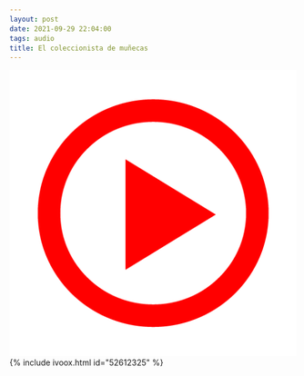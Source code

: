 ```yaml
---
layout: post
date: 2021-09-29 22:04:00
tags: audio
title: El coleccionista de muñecas
---
```

![Play](/images/play.png)
{% include ivoox.html id="52612325" %}